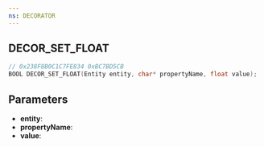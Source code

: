 ```yaml
---
ns: DECORATOR
---
```

## DECOR_SET_FLOAT

```c
// 0x238F8B0C1C7FE834 0xBC7BD5CB
BOOL DECOR_SET_FLOAT(Entity entity, char* propertyName, float value);
```

## Parameters
* **entity**:
* **propertyName**:
* **value**:
